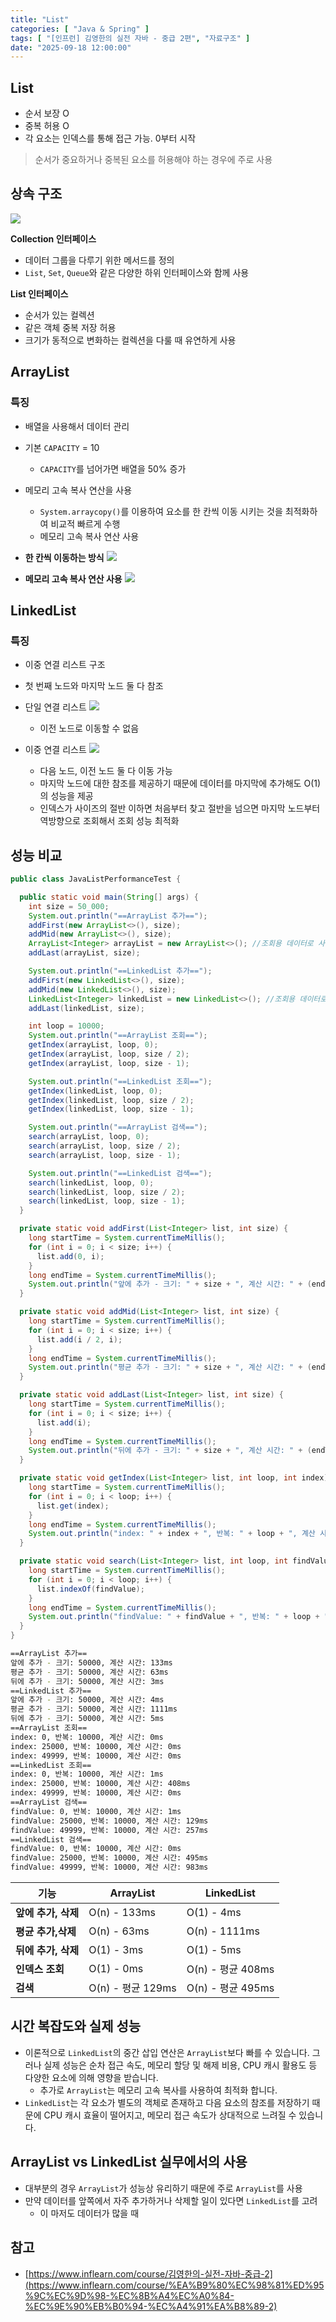 ```yaml
---
title: "List"
categories: [ "Java & Spring" ]
tags: [ "[인프런] 김영한의 실전 자바 - 중급 2편", "자료구조" ]
date: "2025-09-18 12:00:00"
---
```


## List

- 순서 보장 O
- 중복 허용 O
- 각 요소는 인덱스를 통해 접근 가능. 0부터 시작

> 순서가 중요하거나 중복된 요소를 허용해야 하는 경우에 주로 사용

## 상속 구조

![](/assets/img/posts/2025/2025-09-18-List/527385763593708.png)

**Collection 인터페이스**

- 데이터 그룹을 다루기 위한 메서드를 정의
- `List`, `Set`, `Queue`와 같은 다양한 하위 인터페이스와 함께 사용

**List 인터페이스**

- 순서가 있는 컬렉션
- 같은 객체 중복 저장 허용
- 크기가 동적으로 변화하는 컬렉션을 다룰 때 유연하게 사용

## ArrayList

### 특징

- 배열을 사용해서 데이터 관리
- 기본 `CAPACITY` = 10
  - `CAPACITY`를 넘어가면 배열을 50% 증가
- 메모리 고속 복사 연산을 사용
  - `System.arraycopy()`를 이용하여 요소를 한 칸씩 이동 시키는 것을 최적화하여 비교적 빠르게 수행
  - 메모리 고속 복사 연산 사용

- **한 칸씩 이동하는 방식**
  ![](/assets/img/posts/2025/2025-09-18-List/527454903679416.png)


- **메모리 고속 복사 연산 사용**
  ![](/assets/img/posts/2025/2025-09-18-List/527465919969333.png)

## LinkedList

### 특징

- 이중 연결 리스트 구조
- 첫 번째 노드와 마지막 노드 둘 다 참조

- 단일 연결 리스트
  ![](/assets/img/posts/2025/2025-09-18-List/527495401677125.png)
  - 이전 노드로 이동할 수 없음

- 이중 연결 리스트
  ![](/assets/img/posts/2025/2025-09-18-List/527507673027958.png)
  - 다음 노드, 이전 노드 둘 다 이동 가능
  - 마지막 노드에 대한 참조를 제공하기 때문에 데이터를 마지막에 추가해도 O(1)의 성능을 제공
  - 인덱스가 사이즈의 절반 이하면 처음부터 찾고 절반을 넘으면 마지막 노드부터 역방향으로 조회해서 조회 성능 최적화

## 성능 비교

```java
public class JavaListPerformanceTest {

  public static void main(String[] args) {
    int size = 50_000;
    System.out.println("==ArrayList 추가==");
    addFirst(new ArrayList<>(), size);
    addMid(new ArrayList<>(), size);
    ArrayList<Integer> arrayList = new ArrayList<>(); //조회용 데이터로 사용
    addLast(arrayList, size);

    System.out.println("==LinkedList 추가==");
    addFirst(new LinkedList<>(), size);
    addMid(new LinkedList<>(), size);
    LinkedList<Integer> linkedList = new LinkedList<>(); //조회용 데이터로 사용
    addLast(linkedList, size);

    int loop = 10000;
    System.out.println("==ArrayList 조회==");
    getIndex(arrayList, loop, 0);
    getIndex(arrayList, loop, size / 2);
    getIndex(arrayList, loop, size - 1);

    System.out.println("==LinkedList 조회==");
    getIndex(linkedList, loop, 0);
    getIndex(linkedList, loop, size / 2);
    getIndex(linkedList, loop, size - 1);

    System.out.println("==ArrayList 검색==");
    search(arrayList, loop, 0);
    search(arrayList, loop, size / 2);
    search(arrayList, loop, size - 1);

    System.out.println("==LinkedList 검색==");
    search(linkedList, loop, 0);
    search(linkedList, loop, size / 2);
    search(linkedList, loop, size - 1);
  }

  private static void addFirst(List<Integer> list, int size) {
    long startTime = System.currentTimeMillis();
    for (int i = 0; i < size; i++) {
      list.add(0, i);
    }
    long endTime = System.currentTimeMillis();
    System.out.println("앞에 추가 - 크기: " + size + ", 계산 시간: " + (endTime - startTime) + "ms");
  }

  private static void addMid(List<Integer> list, int size) {
    long startTime = System.currentTimeMillis();
    for (int i = 0; i < size; i++) {
      list.add(i / 2, i);
    }
    long endTime = System.currentTimeMillis();
    System.out.println("평균 추가 - 크기: " + size + ", 계산 시간: " + (endTime - startTime) + "ms");
  }

  private static void addLast(List<Integer> list, int size) {
    long startTime = System.currentTimeMillis();
    for (int i = 0; i < size; i++) {
      list.add(i);
    }
    long endTime = System.currentTimeMillis();
    System.out.println("뒤에 추가 - 크기: " + size + ", 계산 시간: " + (endTime - startTime) + "ms");
  }

  private static void getIndex(List<Integer> list, int loop, int index) {
    long startTime = System.currentTimeMillis();
    for (int i = 0; i < loop; i++) {
      list.get(index);
    }
    long endTime = System.currentTimeMillis();
    System.out.println("index: " + index + ", 반복: " + loop + ", 계산 시간: " + (endTime - startTime) + "ms");
  }

  private static void search(List<Integer> list, int loop, int findValue) {
    long startTime = System.currentTimeMillis();
    for (int i = 0; i < loop; i++) {
      list.indexOf(findValue);
    }
    long endTime = System.currentTimeMillis();
    System.out.println("findValue: " + findValue + ", 반복: " + loop + ", 계산 시간: " + (endTime - startTime) + "ms");
  }
}
```

```bash
==ArrayList 추가==
앞에 추가 - 크기: 50000, 계산 시간: 133ms
평균 추가 - 크기: 50000, 계산 시간: 63ms
뒤에 추가 - 크기: 50000, 계산 시간: 3ms
==LinkedList 추가==
앞에 추가 - 크기: 50000, 계산 시간: 4ms
평균 추가 - 크기: 50000, 계산 시간: 1111ms
뒤에 추가 - 크기: 50000, 계산 시간: 5ms
==ArrayList 조회==
index: 0, 반복: 10000, 계산 시간: 0ms
index: 25000, 반복: 10000, 계산 시간: 0ms
index: 49999, 반복: 10000, 계산 시간: 0ms
==LinkedList 조회==
index: 0, 반복: 10000, 계산 시간: 1ms
index: 25000, 반복: 10000, 계산 시간: 408ms
index: 49999, 반복: 10000, 계산 시간: 0ms
==ArrayList 검색==
findValue: 0, 반복: 10000, 계산 시간: 1ms
findValue: 25000, 반복: 10000, 계산 시간: 129ms
findValue: 49999, 반복: 10000, 계산 시간: 257ms
==LinkedList 검색==
findValue: 0, 반복: 10000, 계산 시간: 0ms
findValue: 25000, 반복: 10000, 계산 시간: 495ms
findValue: 49999, 반복: 10000, 계산 시간: 983ms
```

| **기능**        | **ArrayList**   | **LinkedList**  |
|---------------|-----------------|-----------------|
| **앞에 추가, 삭제** | O(n) - 133ms    | O(1) - 4ms      |
| **평균 추가,삭제**  | O(n) - 63ms     | O(n) - 1111ms   |
| **뒤에 추가, 삭제** | O(1) - 3ms      | O(1) - 5ms      |
| **인덱스 조회**    | O(1) - 0ms      | O(n) - 평균 408ms |
| **검색**        | O(n) - 평균 129ms | O(n) - 평균 495ms |

## 시간 복잡도와 실제 성능

- 이론적으로 `LinkedList`의 중간 삽입 연산은 `ArrayList`보다 빠를 수 있습니다. 그러나 실제 성능은 순차 접근 속도, 메모리 할당 및 해제 비용, CPU 캐시 활용도 등 다양한 요소에 의해
  영향을 받습니다.
  - 추가로 `ArrayList`는 메모리 고속 복사를 사용하여 최적화 합니다.
- `LinkedList`는 각 요소가 별도의 객체로 존재하고 다음 요소의 참조를 저장하기 때문에 CPU 캐시 효율이 떨어지고, 메모리 접근 속도가 상대적으로 느려질 수 있습니다.

## ArrayList vs LinkedList 실무에서의 사용

- 대부분의 경우 `ArrayList`가 성능상 유리하기 때문에 주로 `ArrayList`를 사용
- 만약 데이터를 앞쪽에서 자주 추가하거나 삭제할 일이 있다면 `LinkedList`를 고려
  - 이 마저도 데이터가 많을 때

## 참고

- [https://www.inflearn.com/course/김영한의-실전-자바-중급-2](https://www.inflearn.com/course/%EA%B9%80%EC%98%81%ED%95%9C%EC%9D%98-%EC%8B%A4%EC%A0%84-%EC%9E%90%EB%B0%94-%EC%A4%91%EA%B8%89-2)
